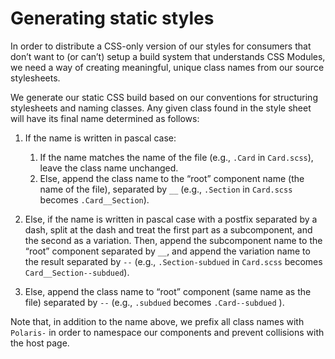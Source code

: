 # Generating static styles

In order to distribute a CSS-only version of our styles for consumers that don’t want to (or can’t) setup a build system that understands CSS Modules, we need a way of creating meaningful, unique class names from our source stylesheets.

We generate our static CSS build based on our conventions for structuring stylesheets and naming classes. Any given class found in the style sheet will have its final name determined as follows:

1. If the name is written in pascal case:
	1. If the name matches the name of the file (e.g., `.Card` in `Card.scss`), leave the class name unchanged.
	2. Else, append the class name to the “root” component name (the name of the file), separated by `__` (e.g., `.Section` in `Card.scss` becomes `.Card__Section`).

2. Else, if the name is written in pascal case with a postfix separated by a dash, split at the dash and treat the first part as a subcomponent, and the second as a variation. Then, append the subcomponent name to the “root” component separated by `__`, and append the variation name to the result separated by `--` (e.g., `.Section-subdued` in `Card.scss` becomes `Card__Section--subdued`).

3. Else, append the class name to “root” component (same name as the file) separated by `--` (e.g., `.subdued` becomes `.Card--subdued` ).

Note that, in addition to the name above, we prefix all class names with `Polaris-` in order to namespace our components and prevent collisions with the host page.

